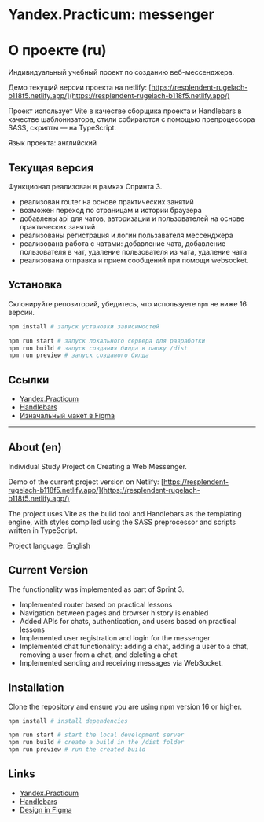# Yandex.Practicum: messenger

# О проекте (ru)

Индивидуальный учебный проект по созданию веб-мессенджера.

Демо текущий версии проекта на netlify: [https://resplendent-rugelach-b118f5.netlify.app/](https://resplendent-rugelach-b118f5.netlify.app/)

Проект использует Vite в качестве сборщика проекта и Handlebars в качестве шаблонизатора, стили собираются с помощью препроцессора SASS, скрипты — на TypeScript.

Язык проекта: английский

## Текущая версия

Функционал реализован в рамках Спринта 3.

- реализован router на основе практических занятий
- возможен переход по страницам и истории браузера
- добавлены api для чатов, авторизации и пользователей на основе практических занятий
- реализованы регистрация и логин пользавателя мессенджера
- реализована работа с чатами: добавление чата, добавление пользователя в чат, удаление пользователя из чата, удаление чата
- реализована отправка и прием сообщений при помощи websocket.

## Установка

Склонируйте репозиторий, убедитесь, что используете `npm` не ниже 16 версии.

```bash
npm install # запуск установки зависимостей

npm run start # запуск локального сервера для разработки 
npm run build # запуск создания билда в папку /dist
npm run preview # запуск созданого билда
```

## Ссылки

- [Yandex.Practicum](https://practicum.yandex.ru/profile/middle-frontend-react/)
- [Handlebars](https://handlebarsjs.com/)
- [Изначальный макет в Figma](https://www.figma.com/design/jF5fFFzgGOxQeB4CmKWTiE/Chat_external_link?node-id=1-103&t=uJIVsj39EEPfZF1A-0)

----

## About (en)

Individual Study Project on Creating a Web Messenger.

Demo of the current project version on Netlify: [https://resplendent-rugelach-b118f5.netlify.app/](https://resplendent-rugelach-b118f5.netlify.app/)

The project uses Vite as the build tool and Handlebars as the templating engine, with styles compiled using the SASS preprocessor and scripts written in TypeScript.

Project language: English

## Current Version

The functionality was implemented as part of Sprint 3.

- Implemented router based on practical lessons
- Navigation between pages and browser history is enabled
- Added APIs for chats, authentication, and users based on practical lessons
- Implemented user registration and login for the messenger
- Implemented chat functionality: adding a chat, adding a user to a chat, removing a user from a chat, and deleting a chat
- Implemented sending and receiving messages via WebSocket.

## Installation

Clone the repository and ensure you are using npm version 16 or higher.

```bash
npm install # install dependencies

npm run start # start the local development server
npm run build # create a build in the /dist folder
npm run preview # run the created build
```

## Links

- [Yandex.Practicum](https://practicum.yandex.ru/profile/middle-frontend-react/)
- [Handlebars](https://handlebarsjs.com/)
- [Design in Figma](https://www.figma.com/design/jF5fFFzgGOxQeB4CmKWTiE/Chat_external_link?node-id=1-103&t=uJIVsj39EEPfZF1A-0)
